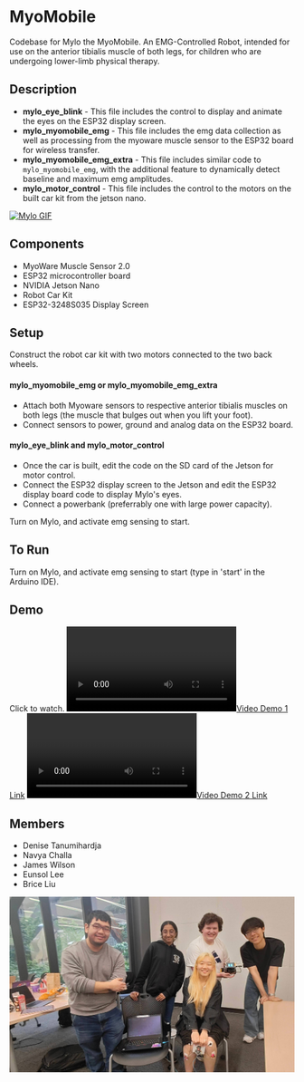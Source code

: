# MyoMobile
Codebase for Mylo the MyoMobile. An EMG-Controlled Robot, intended for use on the anterior tibialis muscle of both legs, for children who are undergoing lower-limb physical therapy.

## Description
* **mylo_eye_blink** - This file includes the control to display and animate the eyes on the ESP32 display screen.
* **mylo_myomobile_emg** - This file includes the emg data collection as well as processing from the myoware muscle sensor to the ESP32 board for wireless transfer.
* **mylo_myomobile_emg_extra** - This file includes similar code to `mylo_myomobile_emg`, with the additional feature to dynamically detect baseline and maximum emg amplitudes.
* **mylo_motor_control** - This file includes the control to the motors on the built car kit from the jetson nano.

[![Mylo GIF](https://github.com/Detadja/MyoMobile/blob/main/media/Blink_Car.gif)](https://github.com/Detadja)

## Components
* MyoWare Muscle Sensor 2.0
* ESP32 microcontroller board
* NVIDIA Jetson Nano
* Robot Car Kit
* ESP32-3248S035 Display Screen

## Setup
Construct the robot car kit with two motors connected to the two back wheels.

#### mylo_myomobile_emg or mylo_myomobile_emg_extra
* Attach both Myoware sensors to respective anterior tibialis muscles on both legs (the muscle that bulges out when you lift your foot).
* Connect sensors to power, ground and analog data on the ESP32 board.

#### mylo_eye_blink and mylo_motor_control
* Once the car is built, edit the code on the SD card of the Jetson for motor control.
* Connect the ESP32 display screen to the Jetson and edit the ESP32 display board code to display Mylo's eyes.
* Connect a powerbank (preferrably one with large power capacity).

Turn on Mylo, and activate emg sensing to start.

## To Run
Turn on Mylo, and activate emg sensing to start (type in 'start' in the Arduino IDE).

## Demo
Click to watch.
[![Video Demo 1 Link](https://github.com/Detadja/MyoMobile/blob/main/media/Beep_Boop_Up_Down_AHHH.mp4)](https://youtu.be/cPQCvYvUF9M "Mylo Demo 1")
[![Video Demo 2 Link](https://github.com/Detadja/MyoMobile/blob/main/media/IMG4202.mov.mp4)](https://youtu.be/iq79IugJJkw "Mylo Demo 2")

## Members
* Denise Tanumihardja
* Navya Challa
* James Wilson
* Eunsol Lee
* Brice Liu

[![Group Pic Here](https://github.com/Detadja/MyoMobile/blob/main/media/IMG20250517175116.jpg)](https://github.com/Detadja)

